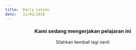 ```yaml
---
title:  Daily Lesson
date:   11/02/2018
---
```


### <center>Kami sedang mengerjakan pelajaran ini</center>
<center>Silahkan kembali lagi nanti</center>